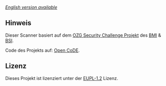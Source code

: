 _[English version available](./README-en.md)_

## Hinweis

Dieser Scanner basiert auf dem
[OZG Security Challenge Projekt](https://bmi.usercontent.opencode.de/ozg-rahmenarchitektur/ozgsec/ozgsec-info/)
des [BMI](https://www.bmi.bund.de/DE/startseite/startseite-node.html) & [BSI](https://www.bsi.bund.de/DE/Home/home_node.html).

Code des Projekts auf: [Open CoDE](https://gitlab.opencode.de/bmi/ozg-rahmenarchitektur/ozgsec).

## Lizenz

Dieses Projekt ist lizenziert unter der [EUPL-1.2](./LICENSE) Lizenz.